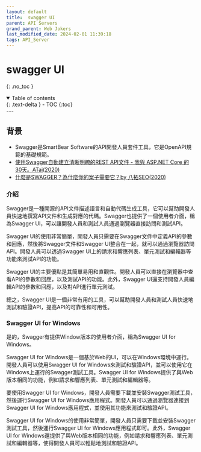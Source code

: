 ```yaml
---
layout: default
title:  swagger UI 
parent: API Servers
grand_parent: Web Jokers
last_modified_date: 2024-02-01 11:39:18
tags: API_Server 
---
```


# swagger UI
{: .no_toc }

<details open markdown="block">
  <summary>
    Table of contents
  </summary>
  {: .text-delta }
- TOC
{:toc}
</details>
---

## 背景

- Swagger是SmartBear Software的API開發人員套件工具，它是OpenAPI規範的基礎規範。
- [使用Swagger自動建立清晰明瞭的REST API文件 - 我與 ASP.NET Core 的 30天。ATai(2020)](https://ithelp.ithome.com.tw/articles/10242295)
- [什麼是SWAGGER？為什麼你的案子需要它？by 八拓SEO(2020)](https://www.keywordseo.com.tw/blog/what-is-swagger-and-why-do-you-need-it-for-your-project/)

### 介紹

Swagger是一種開源的API文件描述語言和自動代碼生成工具，它可以幫助開發人員快速地撰寫API文件和生成對應的代碼。Swagger也提供了一個使用者介面，稱為Swagger UI，可以讓開發人員和測試人員通過瀏覽器直接訪問和測試API。

Swagger UI的使用非常簡單，開發人員只需要在Swagger文件中定義API的參數和回應，然後將Swagger文件和Swagger UI整合在一起，就可以通過瀏覽器訪問API。開發人員可以透過Swagger UI上的請求和響應列表、單元測試和編輯器等功能來測試API的功能。

Swagger UI的主要優點是其簡單易用和直觀性。開發人員可以直接在瀏覽器中查看API的參數和回應，以及測試API的功能。此外，Swagger UI還支持開發人員編輯API的參數和回應，以及對API進行單元測試。

總之，Swagger UI是一個非常有用的工具，可以幫助開發人員和測試人員快速地測試和驗證API，提高API的可靠性和可用性。

### Swagger UI for Windows

是的，Swagger有提供Window版本的使用者介面，稱為Swagger UI for Windows。

Swagger UI for Windows是一個基於Web的UI，可以在Windows環境中運行。開發人員可以使用Swagger UI for Windows來測試和驗證API，並可以使用它在Windows上運行的Swagger測試工具。Swagger UI for Windows提供了與Web版本相同的功能，例如請求和響應列表、單元測試和編輯器等。

要使用Swagger UI for Windows，開發人員需要下載並安裝Swagger測試工具，然後運行Swagger UI for Windows應用程式。開發人員可以通過瀏覽器連接到Swagger UI for Windows應用程式，並使用其功能來測試和驗證API。

Swagger UI for Windows的使用非常簡單，開發人員只需要下載並安裝Swagger測試工具，然後運行Swagger UI for Windows應用程式即可。此外，Swagger UI for Windows還提供了與Web版本相同的功能，例如請求和響應列表、單元測試和編輯器等，使得開發人員可以輕鬆地測試和驗證API。


